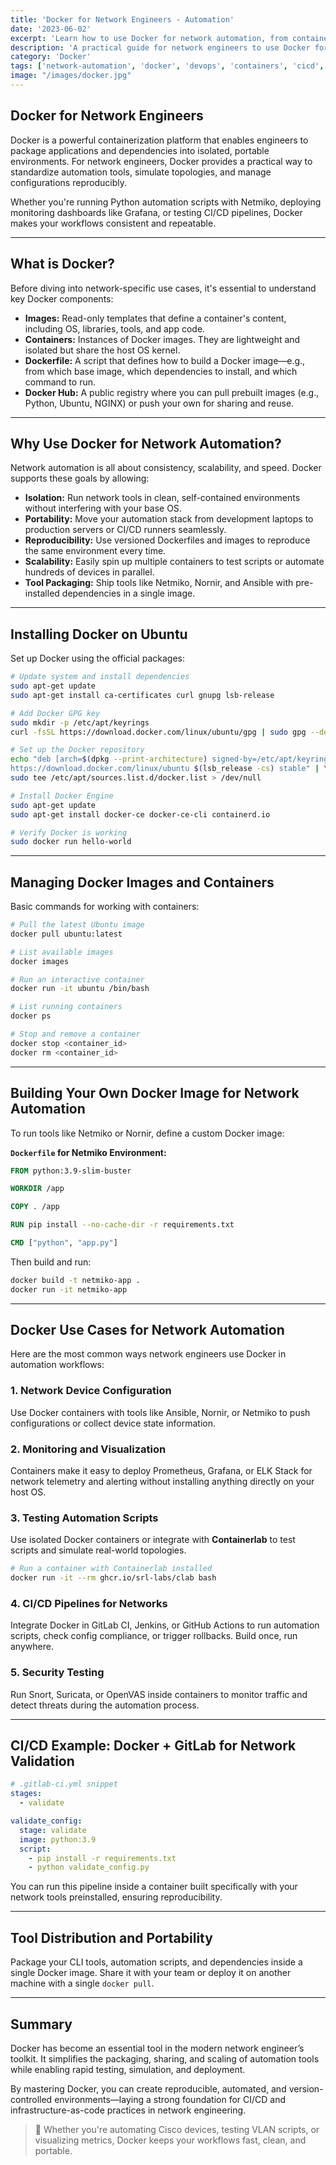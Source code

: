 ```yaml
---
title: 'Docker for Network Engineers - Automation'
date: '2023-06-02'
excerpt: 'Learn how to use Docker for network automation, from container basics and setup to advanced use cases like CI/CD, simulation, monitoring, and secure deployments.'
description: 'A practical guide for network engineers to use Docker for automating, testing, and deploying network infrastructure with CI/CD, version control, and containerized tools.'
category: 'Docker'
tags: ['network-automation', 'docker', 'devops', 'containers', 'cicd', 'netmiko', 'nornir', 'ansible', 'containerlab']
image: "/images/docker.jpg"
---
```


## Docker for Network Engineers

Docker is a powerful containerization platform that enables engineers to package applications and dependencies into isolated, portable environments. For network engineers, Docker provides a practical way to standardize automation tools, simulate topologies, and manage configurations reproducibly.

Whether you're running Python automation scripts with Netmiko, deploying monitoring dashboards like Grafana, or testing CI/CD pipelines, Docker makes your workflows consistent and repeatable.

---

## What is Docker?

Before diving into network-specific use cases, it's essential to understand key Docker components:

- **Images:** Read-only templates that define a container's content, including OS, libraries, tools, and app code.
- **Containers:** Instances of Docker images. They are lightweight and isolated but share the host OS kernel.
- **Dockerfile:** A script that defines how to build a Docker image—e.g., from which base image, which dependencies to install, and which command to run.
- **Docker Hub:** A public registry where you can pull prebuilt images (e.g., Python, Ubuntu, NGINX) or push your own for sharing and reuse.

---

## Why Use Docker for Network Automation?

Network automation is all about consistency, scalability, and speed. Docker supports these goals by allowing:

- **Isolation:** Run network tools in clean, self-contained environments without interfering with your base OS.
- **Portability:** Move your automation stack from development laptops to production servers or CI/CD runners seamlessly.
- **Reproducibility:** Use versioned Dockerfiles and images to reproduce the same environment every time.
- **Scalability:** Easily spin up multiple containers to test scripts or automate hundreds of devices in parallel.
- **Tool Packaging:** Ship tools like Netmiko, Nornir, and Ansible with pre-installed dependencies in a single image.

---

## Installing Docker on Ubuntu

Set up Docker using the official packages:

```bash
# Update system and install dependencies
sudo apt-get update
sudo apt-get install ca-certificates curl gnupg lsb-release

# Add Docker GPG key
sudo mkdir -p /etc/apt/keyrings
curl -fsSL https://download.docker.com/linux/ubuntu/gpg | sudo gpg --dearmor -o /etc/apt/keyrings/docker.asc

# Set up the Docker repository
echo "deb [arch=$(dpkg --print-architecture) signed-by=/etc/apt/keyrings/docker.asc] \
https://download.docker.com/linux/ubuntu $(lsb_release -cs) stable" | \
sudo tee /etc/apt/sources.list.d/docker.list > /dev/null

# Install Docker Engine
sudo apt-get update
sudo apt-get install docker-ce docker-ce-cli containerd.io

# Verify Docker is working
sudo docker run hello-world
````

---

## Managing Docker Images and Containers

Basic commands for working with containers:

```bash
# Pull the latest Ubuntu image
docker pull ubuntu:latest

# List available images
docker images

# Run an interactive container
docker run -it ubuntu /bin/bash

# List running containers
docker ps

# Stop and remove a container
docker stop <container_id>
docker rm <container_id>
```

---

## Building Your Own Docker Image for Network Automation

To run tools like Netmiko or Nornir, define a custom Docker image:

**`Dockerfile` for Netmiko Environment:**

```dockerfile
FROM python:3.9-slim-buster

WORKDIR /app

COPY . /app

RUN pip install --no-cache-dir -r requirements.txt

CMD ["python", "app.py"]
```

Then build and run:

```bash
docker build -t netmiko-app .
docker run -it netmiko-app
```

---

## Docker Use Cases for Network Automation

Here are the most common ways network engineers use Docker in automation workflows:

### 1. Network Device Configuration

Use Docker containers with tools like Ansible, Nornir, or Netmiko to push configurations or collect device state information.

### 2. Monitoring and Visualization

Containers make it easy to deploy Prometheus, Grafana, or ELK Stack for network telemetry and alerting without installing anything directly on your host OS.

### 3. Testing Automation Scripts

Use isolated Docker containers or integrate with **Containerlab** to test scripts and simulate real-world topologies.

```bash
# Run a container with Containerlab installed
docker run -it --rm ghcr.io/srl-labs/clab bash
```

### 4. CI/CD Pipelines for Networks

Integrate Docker in GitLab CI, Jenkins, or GitHub Actions to run automation scripts, check config compliance, or trigger rollbacks. Build once, run anywhere.

### 5. Security Testing

Run Snort, Suricata, or OpenVAS inside containers to monitor traffic and detect threats during the automation process.

---

## CI/CD Example: Docker + GitLab for Network Validation

```yaml
# .gitlab-ci.yml snippet
stages:
  - validate

validate_config:
  stage: validate
  image: python:3.9
  script:
    - pip install -r requirements.txt
    - python validate_config.py
```

You can run this pipeline inside a container built specifically with your network tools preinstalled, ensuring reproducibility.

---

## Tool Distribution and Portability

Package your CLI tools, automation scripts, and dependencies inside a single Docker image. Share it with your team or deploy it on another machine with a single `docker pull`.

---

## Summary

Docker has become an essential tool in the modern network engineer’s toolkit. It simplifies the packaging, sharing, and scaling of automation tools while enabling rapid testing, simulation, and deployment.

By mastering Docker, you can create reproducible, automated, and version-controlled environments—laying a strong foundation for CI/CD and infrastructure-as-code practices in network engineering.

> 🚀 Whether you're automating Cisco devices, testing VLAN scripts, or visualizing metrics, Docker keeps your workflows fast, clean, and portable.
